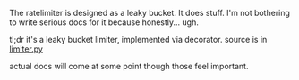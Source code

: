 The ratelimiter is designed as a leaky bucket.
It does stuff. I'm not bothering to write serious docs
for it because honestly... ugh.

tl;dr it's a leaky bucket limiter, implemented
via decorator. source is in [limiter.py](../api/limiter.py)

actual docs will come at some point though those feel important.